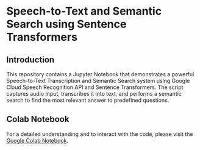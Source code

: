 # Speech-to-Text and Semantic Search using Sentence Transformers

## Introduction

This repository contains a Jupyter Notebook that demonstrates a powerful Speech-to-Text Transcription and Semantic Search system using Google Cloud Speech Recognition API and Sentence Transformers. The script captures audio input, transcribes it into text, and performs a semantic search to find the most relevant answer to predefined questions.

## Colab Notebook

For a detailed understanding and to interact with the code, please visit the [Google Colab Notebook](https://colab.research.google.com/drive/1wP-X5V29JgSf7gyI-Z8S5pbojTCIejoL?usp=sharing).

